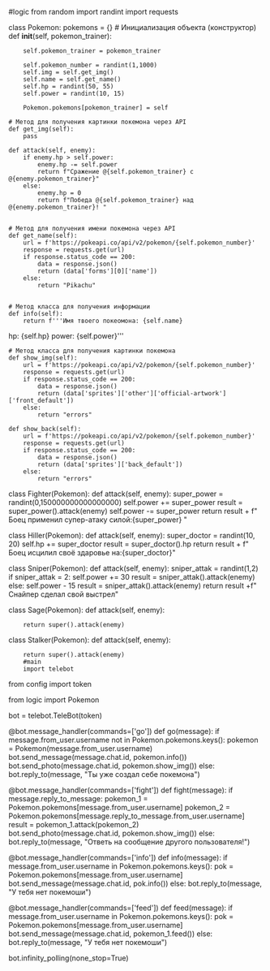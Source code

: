 #logic
from random import randint
import requests

class Pokemon:
    pokemons = {}
    # Инициализация объекта (конструктор)
    def __init__(self, pokemon_trainer):

        self.pokemon_trainer = pokemon_trainer   

        self.pokemon_number = randint(1,1000)
        self.img = self.get_img()
        self.name = self.get_name()
        self.hp = randint(50, 55)
        self.power = randint(10, 15)

        Pokemon.pokemons[pokemon_trainer] = self

    # Метод для получения картинки покемона через API
    def get_img(self):
        pass
    
    def attack(self, enemy):
        if enemy.hp > self.power:
            enemy.hp -= self.power
            return f"Сражение @{self.pokemon_trainer} с @{enemy.pokemon_trainer}"
        else:
            enemy.hp = 0
            return f"Победа @{self.pokemon_trainer} над @{enemy.pokemon_trainer}! "


    # Метод для получения имени покемона через API
    def get_name(self):
        url = f'https://pokeapi.co/api/v2/pokemon/{self.pokemon_number}'
        response = requests.get(url)
        if response.status_code == 200:
            data = response.json()
            return (data['forms'][0]['name'])
        else:
            return "Pikachu"


    # Метод класса для получения информации
    def info(self):
        return f'''Имя твоего покеомона: {self.name}
hp: {self.hp}
power: {self.power}'''

    # Метод класса для получения картинки покемона
    def show_img(self):
        url = f'https://pokeapi.co/api/v2/pokemon/{self.pokemon_number}'
        response = requests.get(url)
        if response.status_code == 200:
            data = response.json()
            return (data['sprites']['other']['official-artwork']['front_default'])
        else:
            return "errors"
        
    def show_back(self):
        url = f'https://pokeapi.co/api/v2/pokemon/{self.pokemon_number}'
        response = requests.get(url)
        if response.status_code == 200:
            data = response.json()
            return (data['sprites']['back_default'])
        else:
            return "errors" 
        
class Fighter(Pokemon):
    def attack(self, enemy):
        super_power = randint(0,150000000000000000)
        self.power += super_power
        result = super_power().attack(enemy)
        self.power -= super_power
        return result + f"\
    Боец применил супер-атаку силой:{super_power} "

class Hiller(Pokemon):
    def attack(self, enemy):
        super_doctor = randint(10, 20)
        self.hp += super_doctor
        result = super_doctor().hp
        return result + f"\
    Боец исцилил своё здаровье на:{super_doctor}"

class Sniper(Pokemon):
    def attack(self, enemy):
        sniper_attak = randint(1,2)
        if sniper_attak = 2:
            self.power += 30
            result = sniper_attak().attack(enemy)
        else:
            self.power - 15
            result = sniper_attak().attack(enemy)
            return result +f"\
        Снайпер сделал свой выстрел"

class Sage(Pokemon):
    def attack(self, enemy):

        return super().attack(enemy)
class Stalker(Pokemon):
    def attack(self, enemy):
        
        return super().attack(enemy)
        #main
        import telebot 
from config import token

from logic import Pokemon

bot = telebot.TeleBot(token) 

@bot.message_handler(commands=['go'])
def go(message):
    if message.from_user.username not in Pokemon.pokemons.keys():
        pokemon = Pokemon(message.from_user.username)
        bot.send_message(message.chat.id, pokemon.info())
        bot.send_photo(message.chat.id, pokemon.show_img())
    else:
        bot.reply_to(message, "Ты уже создал себе покемона")

@bot.message_handler(commands=['fight'])
def fight(message):
    if message.reply_to_message:
        pokemon_1 = Pokemon.pokemons[message.from_user.username]
        pokemon_2 = Pokemon.pokemons[message.reply_to_message.from_user.username]
        result = pokemon_1.attack(pokemon_2)        
        bot.send_photo(message.chat.id, pokemon.show_img())
    else:
        bot.reply_to(message, "Ответь на сообщение другого пользователя!")

@bot.message_handler(commands=['info'])
def info(message):
    if message.from_user.username in Pokemon.pokemons.keys():
        pok = Pokemon.pokemons[message.from_user.username]
        bot.send_message(message.chat.id, pok.info())
    else:
        bot.reply_to(message, "У тебя нет покемоши")

   @bot.message_handler(commands=['feed'])
def feed(message):
    if message.from_user.username in Pokemon.pokemons.keys():
        pok = Pokemon.pokemons[message.from_user.username]
        bot.send_message(message.chat.id, pokemon_1.feed())
    else:
        bot.reply_to(message, "У тебя нет покемоши")

bot.infinity_polling(none_stop=True)
